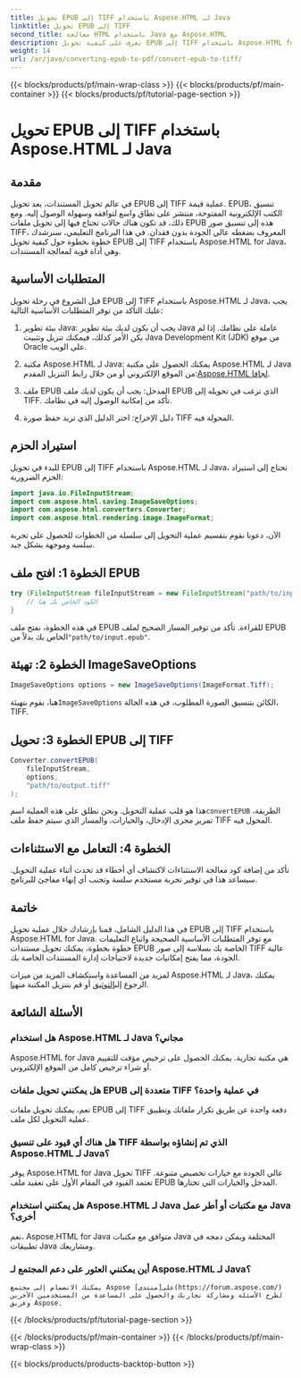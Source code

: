 ```yaml
---
title: تحويل EPUB إلى TIFF باستخدام Aspose.HTML لـ Java
linktitle: تحويل EPUB إلى TIFF
second_title: معالجة HTML باستخدام Java مع Aspose.HTML
description: تعرف على كيفية تحويل EPUB إلى TIFF باستخدام Aspose.HTML for Java. اتبع دليلنا خطوة بخطوة لتحويل المستندات عالية الجودة.
weight: 14
url: /ar/java/converting-epub-to-pdf/convert-epub-to-tiff/
---
```


{{< blocks/products/pf/main-wrap-class >}}
{{< blocks/products/pf/main-container >}}
{{< blocks/products/pf/tutorial-page-section >}}

# تحويل EPUB إلى TIFF باستخدام Aspose.HTML لـ Java


## مقدمة

في عالم تحويل المستندات، يعد تحويل EPUB إلى TIFF عملية قيمة. EPUB، تنسيق الكتب الإلكترونية المفتوحة، منتشر على نطاق واسع لتوافقه وسهولة الوصول إليه. ومع ذلك، قد تكون هناك حالات تحتاج فيها إلى تحويل ملفات EPUB هذه إلى تنسيق صور TIFF، المعروف بضغطه عالي الجودة بدون فقدان. في هذا البرنامج التعليمي، سنرشدك خطوة بخطوة حول كيفية تحويل EPUB إلى TIFF باستخدام Aspose.HTML for Java، وهي أداة قوية لمعالجة المستندات.

## المتطلبات الأساسية

قبل الشروع في رحلة تحويل EPUB إلى TIFF باستخدام Aspose.HTML لـ Java، يجب عليك التأكد من توفر المتطلبات الأساسية التالية:

1. بيئة تطوير Java: يجب أن يكون لديك بيئة تطوير Java عاملة على نظامك. إذا لم يكن الأمر كذلك، فيمكنك تنزيل وتثبيت Java Development Kit (JDK) من موقع Oracle على الويب.

2.  مكتبة Aspose.HTML لـ Java: يمكنك الحصول على مكتبة Aspose.HTML لـ Java من الموقع الإلكتروني أو من خلال رابط التنزيل المقدم:[Aspose.HTML لجافا](https://releases.aspose.com/html/java/).

3. ملف EPUB المدخل: يجب أن يكون لديك ملف EPUB الذي ترغب في تحويله إلى TIFF. تأكد من إمكانية الوصول إليه في نظامك.

4. دليل الإخراج: اختر الدليل الذي تريد حفظ صورة TIFF المحولة فيه.

## استيراد الحزم

للبدء في تحويل EPUB إلى TIFF باستخدام Aspose.HTML لـ Java، تحتاج إلى استيراد الحزم الضرورية:

```java
import java.io.FileInputStream;
import com.aspose.html.saving.ImageSaveOptions;
import com.aspose.html.converters.Converter;
import com.aspose.html.rendering.image.ImageFormat;
```

الآن، دعونا نقوم بتقسيم عملية التحويل إلى سلسلة من الخطوات للحصول على تجربة سلسة وموجهة بشكل جيد.


## الخطوة 1: افتح ملف EPUB

```java
try (FileInputStream fileInputStream = new FileInputStream("path/to/input.epub")) {
    // الكود الخاص بك هنا
}
```

في هذه الخطوة، نفتح ملف EPUB للقراءة. تأكد من توفير المسار الصحيح لملف EPUB الخاص بك بدلاً من`"path/to/input.epub"`.

## الخطوة 2: تهيئة ImageSaveOptions

```java
ImageSaveOptions options = new ImageSaveOptions(ImageFormat.Tiff);
```

 هنا، نقوم بتهيئة`ImageSaveOptions` الكائن بتنسيق الصورة المطلوب، في هذه الحالة، TIFF.

## الخطوة 3: تحويل EPUB إلى TIFF

```java
Converter.convertEPUB(
    fileInputStream,
    options,
    "path/to/output.tiff"
);
```

 هذا هو قلب عملية التحويل. ونحن نطلق على هذه العملية اسم`convertEPUB` الطريقة، تمرير مجرى الإدخال، والخيارات، والمسار الذي سيتم حفظ ملف TIFF المحول فيه.

## الخطوة 4: التعامل مع الاستثناءات

تأكد من إضافة كود معالجة الاستثناءات لاكتشاف أي أخطاء قد تحدث أثناء عملية التحويل. سيساعد هذا في توفير تجربة مستخدم سلسة وتجنب أي إنهاء مفاجئ للبرنامج.

## خاتمة

في هذا الدليل الشامل، قمنا بإرشادك خلال عملية تحويل EPUB إلى TIFF باستخدام Aspose.HTML for Java. مع توفر المتطلبات الأساسية الصحيحة واتباع التعليمات خطوة بخطوة، يمكنك تحويل مستندات EPUB الخاصة بك بسلاسة إلى صور TIFF عالية الجودة، مما يفتح إمكانيات جديدة لاحتياجات إدارة المستندات الخاصة بك.

لمزيد من المساعدة واستكشاف المزيد من ميزات Aspose.HTML لـ Java، يمكنك الرجوع إلى[التوثيق](https://reference.aspose.com/html/java/) أو قم بتنزيل المكتبة من[هنا](https://releases.aspose.com/html/java/).

## الأسئلة الشائعة

### هل استخدام Aspose.HTML لـ Java مجاني؟
   Aspose.HTML for Java هي مكتبة تجارية. يمكنك الحصول على ترخيص مؤقت للتقييم أو شراء ترخيص كامل من الموقع الإلكتروني.

### هل يمكنني تحويل ملفات EPUB متعددة إلى TIFF في عملية واحدة؟
   نعم، يمكنك تحويل ملفات EPUB إلى TIFF دفعة واحدة عن طريق تكرار ملفاتك وتطبيق عملية التحويل لكل ملف.

### هل هناك أي قيود على تنسيق TIFF الذي تم إنشاؤه بواسطة Aspose.HTML لـ Java؟
   يوفر Aspose.HTML for Java تحويل TIFF عالي الجودة مع خيارات تخصيص متنوعة. تعتمد القيود في المقام الأول على تعقيد ملف EPUB المدخل والخيارات التي تختارها.

### هل يمكنني استخدام Aspose.HTML لـ Java مع مكتبات أو أطر عمل Java أخرى؟
   نعم، Aspose.HTML for Java متوافق مع مكتبات Java المختلفة ويمكن دمجه في تطبيقات Java ومشاريعك.

### أين يمكنني العثور على دعم المجتمع لـ Aspose.HTML لـ Java؟
    يمكنك الانضمام إلى مجتمع Aspose على[منتدى](https://forum.aspose.com/) لطرح الأسئلة ومشاركة تجاربك والحصول على المساعدة من المستخدمين الآخرين وفريق Aspose.

{{< /blocks/products/pf/tutorial-page-section >}}

{{< /blocks/products/pf/main-container >}}
{{< /blocks/products/pf/main-wrap-class >}}

{{< blocks/products/products-backtop-button >}}
